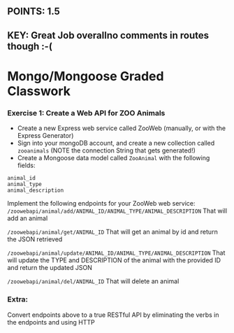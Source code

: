 ## POINTS: 1.5
## KEY: Great Job overallno comments in routes though :-(

# Mongo/Mongoose Graded Classwork

### Exercise 1: Create a Web API for ZOO Animals

* Create a new Express web service called ZooWeb (manually, or with the Express Generator)
* Sign into your mongoDB account, and create a new collection called ```zooanimals``` (NOTE the connection String that gets generated!)
* Create a Mongoose data model called ```ZooAnimal``` with the following fields:

```
animal_id
animal_type
animal_description
```
Implement the following endpoints for your ZooWeb web service:
```/zoowebapi/animal/add/ANIMAL_ID/ANIMAL_TYPE/ANIMAL_DESCRIPTION``` That will add an animal

```/zoowebapi/animal/get/ANIMAL_ID``` That will get an animal by id and return the JSON retrieved

```/zoowebapi/animal/update/ANIMAL_ID/ANIMAL_TYPE/ANIMAL_DESCRIPTION``` That will update the TYPE and DESCRIPTION of the animal with the provided ID and return the updated JSON

```/zoowebapi/animal/del/ANIMAL_ID``` That will delete an animal


### Extra:
Convert endpoints above to a true RESTful API by eliminating the verbs in the endpoints and using HTTP 










